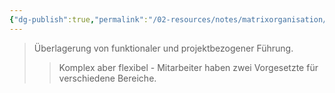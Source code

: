 ```yaml
---
{"dg-publish":true,"permalink":"/02-resources/notes/matrixorganisation/","tags":["organisation/leitungssystem","BWL"],"noteIcon":"","updated":"2025-09-05T10:12:30.000+02:00"}
---
```


>Überlagerung von funktionaler und projektbezogener Führung.
>>Komplex aber flexibel - Mitarbeiter haben zwei Vorgesetzte für verschiedene Bereiche.